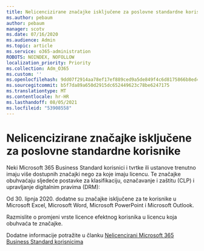 ```yaml
---
title: Nelicencizirane značajke isključene za poslovne standardne korisnike
ms.author: pebaum
author: pebaum
manager: scotv
ms.date: 07/16/2020
ms.audience: Admin
ms.topic: article
ms.service: o365-administration
ROBOTS: NOINDEX, NOFOLLOW
localization_priority: Priority
ms.collection: Adm_O365
ms.custom: ''
ms.openlocfilehash: 9dd07f2914aa78ef17ef889ced9a5de849f4c6d8175866b8ed4a41cbd28b9510
ms.sourcegitcommit: b5f7da89a650d2915dc652449623c78be6247175
ms.translationtype: MT
ms.contentlocale: hr-HR
ms.lasthandoff: 08/05/2021
ms.locfileid: "53908558"
---
```

# <a name="unlicensed-features-turned-off-for-business-standard-users"></a>Nelicencizirane značajke isključene za poslovne standardne korisnike

Neki Microsoft 365 Business Standard korisnici i tvrtke ili ustanove trenutno imaju više dostupnih značajki nego za koje imaju licencu. Te značajke obuhvaćaju sljedeće postavke za klasifikaciju, označavanje i zaštitu (CLP) i upravljanje digitalnim pravima (DRM):
    
Od 30. lipnja 2020. dodatne su značajke isključene za te korisnike u Microsoft Excel, Microsoft Word, Microsoft PowerPoint i Microsoft Outlook.

Razmislite o promjeni vrste licence efektnog korisnika u licencu koja obuhvaća te značajke. 

Dodatne informacije potražite u članku [Nelicencirani Microsoft 365 Business Standard korisnicima](https://support.microsoft.com/help/4568654/extra-features-to-be-turned-off-for-microsoft-365-business-standard?preview)